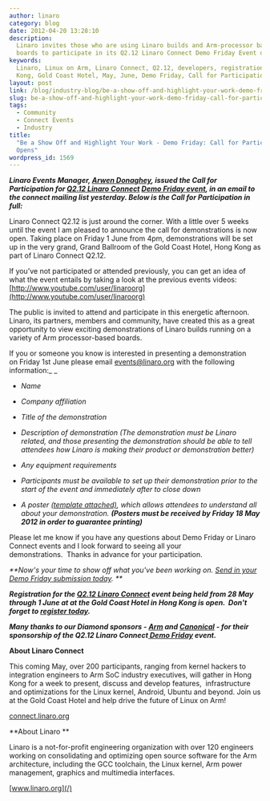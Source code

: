 ```yaml
---
author: linaro
category: blog
date: 2012-04-20 13:28:10
description:
  Linaro invites those who are using Linaro builds and Arm-processor based
  boards to participate in its Q2.12 Linaro Connect Demo Friday Event on 1 June 2012.
keywords:
  Linaro, Linux on Arm, Linaro Connect, Q2.12, developers, registration, Hong
  Kong, Gold Coast Hotel, May, June, Demo Friday, Call for Participation
layout: post
link: /blog/industry-blog/be-a-show-off-and-highlight-your-work-demo-friday-call-for-participation-opens/
slug: be-a-show-off-and-highlight-your-work-demo-friday-call-for-participation-opens
tags:
  - Community
  - Connect Events
  - Industry
title:
  "Be a Show Off and Highlight Your Work - Demo Friday: Call for Participation
  Opens"
wordpress_id: 1569
---
```


_**Linaro Events Manager, [Arwen Donaghey](/about/), issued the Call for Participation for [Q2.12 Linaro Connect](https://connect.linaro.org/resources/) [Demo Friday event](/blog/be-a-show-off-and-highlight-your-work-demo-friday-call-for-participation-opens/), in an email to the connect mailing list yesterday. Below is the Call for Participation in full:**_

Linaro Connect Q2.12 is just around the corner. With a little over 5 weeks until the event I am pleased to announce the call for demonstrations is now open. Taking place on Friday 1 June from 4pm, demonstrations will be set up in the very grand, Grand Ballroom of the Gold Coast Hotel, Hong Kong as part of Linaro Connect Q2.12.

If you’ve not participated or attended previously, you can get an idea of what the event entails by taking a look at the previous events videos: [http://www.youtube.com/user/linaroorg](http://www.youtube.com/user/linaroorg)

The public is invited to attend and participate in this energetic afternoon.  Linaro, its partners, members and community, have created this as a great opportunity to view exciting demonstrations of Linaro builds running on a variety of Arm processor-based boards.

If you or someone you know is interested in presenting a demonstration on Friday 1st June please email [events@linaro.org](mailto:events@linaro.org) with the following information:\_ \_

- _Name_

- _Company affiliation_

- _Title of the demonstration_

- _Description of demonstration (The demonstration must be Linaro related, and those presenting the demonstration should be able to tell attendees how Linaro is making their product or demonstration better)_

- _Any equipment requirements_

- _Participants must be available to set up their demonstration prior to the start of the event and immediately after to close down_

- _A poster [(template attached)](/assets/pdf/Demo-Friday-Poster-Template_HK.odp), which allows attendees to understand all about your demonstration. **(Posters must be received by Friday 18 May 2012 in order to guarantee printing)**_

Please let me know if you have any questions about Demo Friday or Linaro Connect events and I look forward to seeing all your demonstrations.  Thanks in advance for your participation.

_**Now's your time to show off what you've been working on. [ Send in your Demo Friday submission today](mailto:events@linaro.org). **_

_**Registration for the [Q2.12 Linaro Connect](https://connect.linaro.org/resources/) event being held from 28 May through 1 June at at the Gold Coast Hotel in Hong Kong is open.  Don't forget to [register today](https://connect.linaro.org/attend/).**_

**_Many thanks to our Diamond sponsors - [Arm](http://www.arm.com/) and [Canonical](http://www.canonical.com/) - for their sponsorship of the Q2.12 Linaro Connect[ Demo Friday](/blog/be-a-show-off-and-highlight-your-work-demo-friday-call-for-participation-opens/) event._**

**About Linaro Connect**

This coming May, over 200 participants, ranging from kernel hackers to integration engineers to Arm SoC industry executives, will gather in Hong Kong for a week to present, discuss and develop features,  infrastructure and optimizations for the Linux kernel, Android, Ubuntu and beyond. Join us at the Gold Coast Hotel and help drive the future of Linux on Arm!

[connect.linaro.org](https://connect.linaro.org/resources/)

**About Linaro **

Linaro is a not-for-profit engineering organization with over 120 engineers working on consolidating and optimizing open source software for the Arm architecture, including the GCC toolchain, the Linux kernel, Arm power management, graphics and multimedia interfaces.

[www.linaro.org](/)

